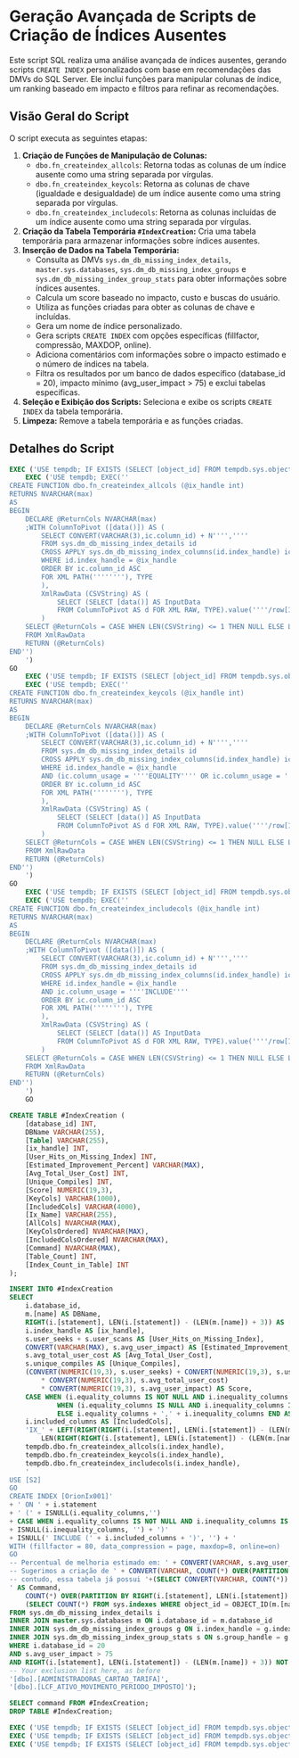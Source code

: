 # Geração Avançada de Scripts de Criação de Índices Ausentes

Este script SQL realiza uma análise avançada de índices ausentes, gerando scripts `CREATE INDEX` personalizados com base em recomendações das DMVs do SQL Server. Ele inclui funções para manipular colunas de índice, um ranking baseado em impacto e filtros para refinar as recomendações.

## Visão Geral do Script

O script executa as seguintes etapas:

1.  **Criação de Funções de Manipulação de Colunas:**
    * `dbo.fn_createindex_allcols`: Retorna todas as colunas de um índice ausente como uma string separada por vírgulas.
    * `dbo.fn_createindex_keycols`: Retorna as colunas de chave (igualdade e desigualdade) de um índice ausente como uma string separada por vírgulas.
    * `dbo.fn_createindex_includecols`: Retorna as colunas incluídas de um índice ausente como uma string separada por vírgulas.
2.  **Criação da Tabela Temporária `#IndexCreation`:** Cria uma tabela temporária para armazenar informações sobre índices ausentes.
3.  **Inserção de Dados na Tabela Temporária:**
    * Consulta as DMVs `sys.dm_db_missing_index_details`, `master.sys.databases`, `sys.dm_db_missing_index_groups` e `sys.dm_db_missing_index_group_stats` para obter informações sobre índices ausentes.
    * Calcula um score baseado no impacto, custo e buscas do usuário.
    * Utiliza as funções criadas para obter as colunas de chave e incluídas.
    * Gera um nome de índice personalizado.
    * Gera scripts `CREATE INDEX` com opções específicas (fillfactor, compressão, MAXDOP, online).
    * Adiciona comentários com informações sobre o impacto estimado e o número de índices na tabela.
    * Filtra os resultados por um banco de dados específico (database_id = 20), impacto mínimo (avg_user_impact > 75) e exclui tabelas específicas.
4.  **Seleção e Exibição dos Scripts:** Seleciona e exibe os scripts `CREATE INDEX` da tabela temporária.
5.  **Limpeza:** Remove a tabela temporária e as funções criadas.

## Detalhes do Script

```sql
EXEC ('USE tempdb; IF EXISTS (SELECT [object_id] FROM tempdb.sys.objects (NOLOCK) WHERE [object_id] = OBJECT_ID(''tempdb.dbo.fn_createindex_allcols'')) DROP FUNCTION dbo.fn_createindex_allcols')
	EXEC ('USE tempdb; EXEC(''
CREATE FUNCTION dbo.fn_createindex_allcols (@ix_handle int)
RETURNS NVARCHAR(max)
AS
BEGIN
	DECLARE @ReturnCols NVARCHAR(max)
	;WITH ColumnToPivot ([data()]) AS ( 
		SELECT CONVERT(VARCHAR(3),ic.column_id) + N'''','''' 
		FROM sys.dm_db_missing_index_details id 
		CROSS APPLY sys.dm_db_missing_index_columns(id.index_handle) ic
		WHERE id.index_handle = @ix_handle 
		ORDER BY ic.column_id ASC
		FOR XML PATH(''''''''), TYPE 
		), 
		XmlRawData (CSVString) AS ( 
			SELECT (SELECT [data()] AS InputData 
			FROM ColumnToPivot AS d FOR XML RAW, TYPE).value(''''/row[1]/InputData[1]'''', ''''NVARCHAR(max)'''') AS CSVCol 
		) 
	SELECT @ReturnCols = CASE WHEN LEN(CSVString) <= 1 THEN NULL ELSE LEFT(CSVString, LEN(CSVString)-1) END
	FROM XmlRawData
	RETURN (@ReturnCols)
END'')
	')
GO
	EXEC ('USE tempdb; IF EXISTS (SELECT [object_id] FROM tempdb.sys.objects (NOLOCK) WHERE [object_id] = OBJECT_ID(''tempdb.dbo.fn_createindex_keycols'')) DROP FUNCTION dbo.fn_createindex_keycols')
	EXEC ('USE tempdb; EXEC(''
CREATE FUNCTION dbo.fn_createindex_keycols (@ix_handle int)
RETURNS NVARCHAR(max)
AS
BEGIN
	DECLARE @ReturnCols NVARCHAR(max)
	;WITH ColumnToPivot ([data()]) AS ( 
		SELECT CONVERT(VARCHAR(3),ic.column_id) + N'''','''' 
		FROM sys.dm_db_missing_index_details id 
		CROSS APPLY sys.dm_db_missing_index_columns(id.index_handle) ic
		WHERE id.index_handle = @ix_handle
		AND (ic.column_usage = ''''EQUALITY'''' OR ic.column_usage = ''''INEQUALITY'''')
		ORDER BY ic.column_id ASC
		FOR XML PATH(''''''''), TYPE 
		), 
		XmlRawData (CSVString) AS ( 
			SELECT (SELECT [data()] AS InputData 
			FROM ColumnToPivot AS d FOR XML RAW, TYPE).value(''''/row[1]/InputData[1]'''', ''''NVARCHAR(max)'''') AS CSVCol 
		) 
	SELECT @ReturnCols = CASE WHEN LEN(CSVString) <= 1 THEN NULL ELSE LEFT(CSVString, LEN(CSVString)-1) END
	FROM XmlRawData
	RETURN (@ReturnCols)
END'')
	')
GO
	EXEC ('USE tempdb; IF EXISTS (SELECT [object_id] FROM tempdb.sys.objects (NOLOCK) WHERE [object_id] = OBJECT_ID(''tempdb.dbo.fn_createindex_includecols'')) DROP FUNCTION dbo.fn_createindex_includecols')
	EXEC ('USE tempdb; EXEC(''
CREATE FUNCTION dbo.fn_createindex_includecols (@ix_handle int)
RETURNS NVARCHAR(max)
AS
BEGIN
	DECLARE @ReturnCols NVARCHAR(max)
	;WITH ColumnToPivot ([data()]) AS ( 
		SELECT CONVERT(VARCHAR(3),ic.column_id) + N'''','''' 
		FROM sys.dm_db_missing_index_details id 
		CROSS APPLY sys.dm_db_missing_index_columns(id.index_handle) ic
		WHERE id.index_handle = @ix_handle
		AND ic.column_usage = ''''INCLUDE''''
		ORDER BY ic.column_id ASC
		FOR XML PATH(''''''''), TYPE 
		), 
		XmlRawData (CSVString) AS ( 
			SELECT (SELECT [data()] AS InputData 
			FROM ColumnToPivot AS d FOR XML RAW, TYPE).value(''''/row[1]/InputData[1]'''', ''''NVARCHAR(max)'''') AS CSVCol 
		) 
	SELECT @ReturnCols = CASE WHEN LEN(CSVString) <= 1 THEN NULL ELSE LEFT(CSVString, LEN(CSVString)-1) END
	FROM XmlRawData
	RETURN (@ReturnCols)
END'')
	')
	GO

CREATE TABLE #IndexCreation (
    [database_id] INT,
    DBName VARCHAR(255),
    [Table] VARCHAR(255),
    [ix_handle] INT,
    [User_Hits_on_Missing_Index] INT,
    [Estimated_Improvement_Percent] VARCHAR(MAX),
    [Avg_Total_User_Cost] INT,
    [Unique_Compiles] INT,
    [Score] NUMERIC(19,3),
    [KeyCols] VARCHAR(1000),
    [IncludedCols] VARCHAR(4000),
    [Ix_Name] VARCHAR(255),
    [AllCols] NVARCHAR(MAX),
    [KeyColsOrdered] NVARCHAR(MAX),
    [IncludedColsOrdered] NVARCHAR(MAX),
    [Command] NVARCHAR(MAX),
    [Table_Count] INT,
    [Index_Count_in_Table] INT
);

INSERT INTO #IndexCreation
SELECT 
    i.database_id,
    m.[name] AS DBName,
    RIGHT(i.[statement], LEN(i.[statement]) - (LEN(m.[name]) + 3)) AS [Table],
    i.index_handle AS [ix_handle],
    s.user_seeks + s.user_scans AS [User_Hits_on_Missing_Index],
    CONVERT(VARCHAR(MAX), s.avg_user_impact) AS [Estimated_Improvement_Percent],
    s.avg_total_user_cost AS [Avg_Total_User_Cost],
    s.unique_compiles AS [Unique_Compiles],
    (CONVERT(NUMERIC(19,3), s.user_seeks) + CONVERT(NUMERIC(19,3), s.user_scans)) 
        * CONVERT(NUMERIC(19,3), s.avg_total_user_cost) 
        * CONVERT(NUMERIC(19,3), s.avg_user_impact) AS Score,
    CASE WHEN (i.equality_columns IS NOT NULL AND i.inequality_columns IS NULL) THEN i.equality_columns
            WHEN (i.equality_columns IS NULL AND i.inequality_columns IS NOT NULL) THEN i.inequality_columns
            ELSE i.equality_columns + ',' + i.inequality_columns END AS [KeyCols],
    i.included_columns AS [IncludedCols],
    'IX_' + LEFT(RIGHT(RIGHT(i.[statement], LEN(i.[statement]) - (LEN(m.[name]) + 3)), LEN(RIGHT(i.[statement], LEN(i.[statement]) - (LEN(m.[name]) + 3))) - (CHARINDEX('.', RIGHT(i.[statement], LEN(i.[statement]) - (LEN(m.[name]) + 3)), 1)) - 1),
        LEN(RIGHT(RIGHT(i.[statement], LEN(i.[statement]) - (LEN(m.[name]) + 3)), LEN(RIGHT(i.[statement], LEN(i.[statement]) - (LEN(m.[name]) + 3))) - (CHARINDEX('.', RIGHT(i.[statement], LEN(i.[statement]) - (LEN(m.[name]) + 3)), 1)) - 1)) - 1) + '_' + CAST(i.index_handle AS NVARCHAR) AS [Ix_Name],
    tempdb.dbo.fn_createindex_allcols(i.index_handle), 
    tempdb.dbo.fn_createindex_keycols(i.index_handle),
    tempdb.dbo.fn_createindex_includecols(i.index_handle),
    '
USE [S2]
GO
CREATE INDEX [OrionIx001]'
+ ' ON ' + i.statement
+ ' (' + ISNULL(i.equality_columns,'')
+ CASE WHEN i.equality_columns IS NOT NULL AND i.inequality_columns IS NOT NULL THEN ',' ELSE '' END
+ ISNULL(i.inequality_columns, '') + ')'
+ ISNULL(' INCLUDE (' + i.included_columns + ')', '') + '
WITH (fillfactor = 80, data_compression = page, maxdop=8, online=on)
GO
-- Percentual de melhoria estimado em: ' + CONVERT(VARCHAR, s.avg_user_impact) + '%''
-- Sugerimos a criação de ' + CONVERT(VARCHAR, COUNT(*) OVER(PARTITION BY RIGHT(i.[statement], LEN(i.[statement]) - (LEN(m.[name]) + 3)))) + ' indice(s) nessa tabela
-- contudo, essa tabela já possui '+(SELECT CONVERT(VARCHAR, COUNT(*)) FROM sys.indexes WHERE object_id = OBJECT_ID(m.[name] + '.' + RIGHT(i.[statement], LEN(i.[statement]) - (LEN(m.[name]) + 3)))) +' indice(s)
' AS Command,
    COUNT(*) OVER(PARTITION BY RIGHT(i.[statement], LEN(i.[statement]) - (LEN(m.[name]) + 3))) AS Table_Count,
    (SELECT COUNT(*) FROM sys.indexes WHERE object_id = OBJECT_ID(m.[name] + '.' + RIGHT(i.[statement], LEN(i.[statement]) - (LEN(m.[name]) + 3)))) AS Index_Count_in_Table
FROM sys.dm_db_missing_index_details i
INNER JOIN master.sys.databases m ON i.database_id = m.database_id
INNER JOIN sys.dm_db_missing_index_groups g ON i.index_handle = g.index_handle
INNER JOIN sys.dm_db_missing_index_group_stats s ON s.group_handle = g.index_group_handle
WHERE i.database_id = 20
AND s.avg_user_impact > 75
AND RIGHT(i.[statement], LEN(i.[statement]) - (LEN(m.[name]) + 3)) NOT IN ( 
-- Your exclusion list here, as before
'[dbo].[ADMINISTRADORAS_CARTAO_TARIFA]',
'[dbo].[LCF_ATIVO_MOVIMENTO_PERIODO_IMPOSTO]');

SELECT command FROM #IndexCreation;
DROP TABLE #IndexCreation;

EXEC ('USE tempdb; IF EXISTS (SELECT [object_id] FROM tempdb.sys.objects (NOLOCK) WHERE [object_id] = OBJECT_ID(''tempdb.dbo.fn_createindex_allcols'')) DROP FUNCTION dbo.fn_createindex_allcols')
EXEC ('USE tempdb; IF EXISTS (SELECT [object_id] FROM tempdb.sys.objects (NOLOCK) WHERE [object_id] = OBJECT_ID(''tempdb.dbo.fn_createindex_keycols'')) DROP FUNCTION dbo.fn_createindex_keycols')
EXEC ('USE tempdb; IF EXISTS (SELECT [object_id] FROM tempdb.sys.objects (NOLOCK) WHERE [object_id] = OBJECT_ID(''tempdb.dbo.fn_createindex_includecols'')) DROP FUNCTION dbo.fn_createindex_includecols')
